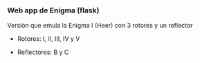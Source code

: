 ### Web app de Enigma (flask) 

Versión que emula la Enigma I (Heer) con 3 rotores y un reflector 

* Rotores: I, II, III, IV y V 

* Reflectores: B y C

